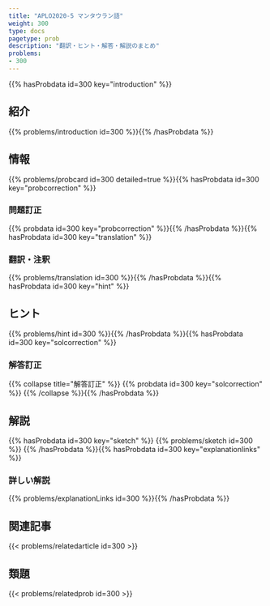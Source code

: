 ```yaml
---
title: "APLO2020-5 マンタウラン語"
weight: 300
type: docs
pagetype: prob
description: "翻訳・ヒント・解答・解説のまとめ"
problems: 
- 300
---
```


{{% hasProbdata id=300 key="introduction" %}}

## 紹介

{{% problems/introduction id=300 %}}{{% /hasProbdata %}}

## 情報

{{% problems/probcard id=300 detailed=true %}}{{% hasProbdata id=300 key="probcorrection" %}}

### 問題訂正

{{% probdata id=300 key="probcorrection" %}}{{% /hasProbdata %}}{{% hasProbdata id=300 key="translation" %}}

### 翻訳・注釈

{{% problems/translation id=300 %}}{{% /hasProbdata %}}{{% hasProbdata id=300 key="hint" %}}

## ヒント

{{% problems/hint id=300 %}}{{% /hasProbdata %}}{{% hasProbdata id=300 key="solcorrection" %}}

### 解答訂正

{{% collapse title="解答訂正" %}}
{{% probdata id=300 key="solcorrection" %}}
{{% /collapse %}}{{% /hasProbdata %}}

## 解説

{{% hasProbdata id=300 key="sketch" %}}
{{% problems/sketch id=300 %}}
{{% /hasProbdata %}}{{% hasProbdata id=300 key="explanationlinks" %}}

### 詳しい解説

{{% problems/explanationLinks id=300 %}}{{% /hasProbdata %}}

## 関連記事

{{< problems/relatedarticle id=300 >}}

## 類題

{{< problems/relatedprob id=300 >}}
